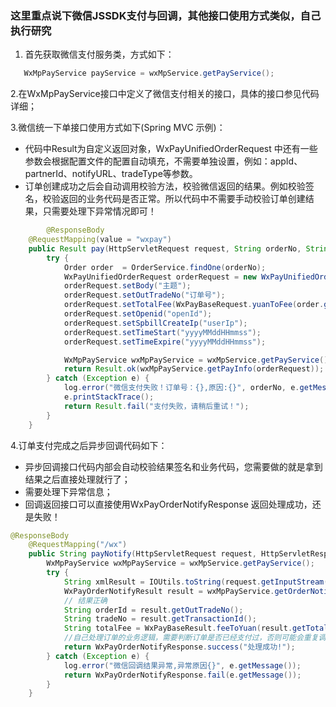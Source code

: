### 这里重点说下微信JSSDK支付与回调，其他接口使用方式类似，自己执行研究
1. 首先获取微信支付服务类，方式如下：
```java 
   WxMpPayService payService = wxMpService.getPayService();
```
2.在WxMpPayService接口中定义了微信支付相关的接口，具体的接口参见代码详细；

3.微信统一下单接口使用方式如下(Spring MVC 示例)：
  * 代码中Result为自定义返回对象，WxPayUnifiedOrderRequest 中还有一些参数会根据配置文件的配置自动填充，不需要单独设置，例如：appId、partnerId、notifyURL、tradeType等参数。
  * 订单创建成功之后会自动调用校验方法，校验微信返回的结果。例如校验签名，校验返回的业务代码是否正常。所以代码中不需要手动校验订单创建结果，只需要处理下异常情况即可！
```java
        @ResponseBody
	@RequestMapping(value = "wxpay")
	public Result pay(HttpServletRequest request, String orderNo, String subject) {
		try {
			Order order  = OrderService.findOne(orderNo);
			WxPayUnifiedOrderRequest orderRequest = new WxPayUnifiedOrderRequest();
			orderRequest.setBody("主题");
			orderRequest.setOutTradeNo("订单号");
			orderRequest.setTotalFee(WxPayBaseRequest.yuanToFee(order.getTotalFee()));//元转成分
			orderRequest.setOpenid("openId");
			orderRequest.setSpbillCreateIp("userIp");
			orderRequest.setTimeStart("yyyyMMddHHmmss");
			orderRequest.setTimeExpire("yyyyMMddHHmmss");

			WxMpPayService wxMpPayService = wxMpService.getPayService();
			return Result.ok(wxMpPayService.getPayInfo(orderRequest));
		} catch (Exception e) {
			log.error("微信支付失败！订单号：{},原因:{}", orderNo, e.getMessage());
			e.printStackTrace();
			return Result.fail("支付失败，请稍后重试！");
		}
	}
```

4.订单支付完成之后异步回调代码如下：
  * 异步回调接口代码内部会自动校验结果签名和业务代码，您需要做的就是拿到结果之后直接处理就行了；
  * 需要处理下异常信息；
  * 回调返回接口可以直接使用WxPayOrderNotifyResponse 返回处理成功，还是失败！
```java
@ResponseBody
	@RequestMapping("/wx")
	public String payNotify(HttpServletRequest request, HttpServletResponse response) {
		WxMpPayService wxMpPayService = wxMpService.getPayService();
		try {
			String xmlResult = IOUtils.toString(request.getInputStream(), request.getCharacterEncoding());
			WxPayOrderNotifyResult result = wxMpPayService.getOrderNotifyResult(xmlResult);
			// 结果正确
			String orderId = result.getOutTradeNo();
			String tradeNo = result.getTransactionId();
			String totalFee = WxPayBaseResult.feeToYuan(result.getTotalFee());
			//自己处理订单的业务逻辑，需要判断订单是否已经支付过，否则可能会重复调用
			return WxPayOrderNotifyResponse.success("处理成功!");
		} catch (Exception e) {
			log.error("微信回调结果异常,异常原因{}", e.getMessage());
			return WxPayOrderNotifyResponse.fail(e.getMessage());
		}
	}
```